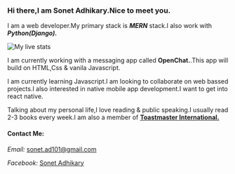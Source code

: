### **Hi there,I am Sonet Adhikary.Nice to meet you.**

I am a web developer.My primary stack is **_MERN_** stack.I also work with **_Python(Django)._**

![My live stats](https://github-readme-stats.vercel.app/api?username=SonetAD&&show_icons=true&title_color=ffffff&icon_color=bb2acf&text_color=daf7dc&bg_color=151515)

I am currently working with a messaging app called **OpenChat.**.This app will build on HTML,Css & vanila Javascript.

I am currently learning Javascript.I am looking to collaborate on web bassed projects.I also interested in native mobile app development.I want to get into react native.

Talking about my personal life,I love reading & public speaking.I usually read 2-3 books every week.I am also a member of **[Toastmaster International.](https://www.toastmasters.org/)**

#### **Contact Me:**

_Email:_ sonet.ad101@gmail.com

_Facebook:_ [Sonet Adhikary](https://www.facebook.com/sonet.adhikary.7/)
